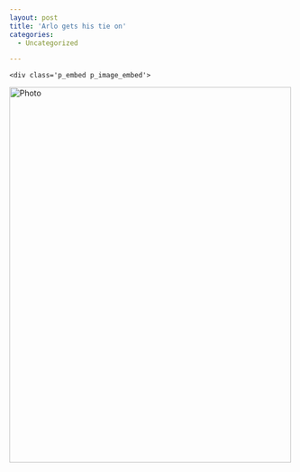 ```yaml
---
layout: post
title: 'Arlo gets his tie on'
categories:
  - Uncategorized

---
```



    <div class='p_embed p_image_embed'>
<a href="http://levjoydotcom3.files.wordpress.com/2010/03/photo.jpg"><img alt="Photo" height="667" src="http://levjoydotcom3.files.wordpress.com/2010/03/photo.jpg?w=225" width="500" /></a>
</div>

  

